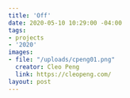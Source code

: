 ```yaml
---
title: 'Off'
date: 2020-05-10 10:29:00 -04:00
tags:
- projects
- '2020'
images:
- file: "/uploads/cpeng01.png"
  creator: Cleo Peng
  link: https://cleopeng.com/
layout: post
---
```


